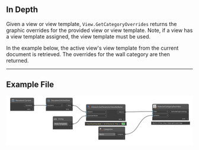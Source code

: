 ## In Depth
Given a view or view template, `View.GetCategoryOverrides` returns the graphic overrides for the provided view or view template. Note, if a view has a view template assigned, the view template must be used.

In the example below, the active view's view template from the current document is retrieved. The overrides for the wall category are then returned.
___
## Example File

![View.GetCategoryOverrides](./Revit.Elements.Views.View.GetCategoryOverrides_img.jpg)